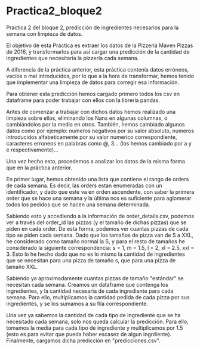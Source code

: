 # Practica2_bloque2
Practica 2 del bloque 2, predicción de ingredientes necesarios para la semana con limpieza de datos.

El objetivo de esta Práctica es extraer los datos de la Pizzería Maven Pizzas de 2016, y transformarlos para así
cargar una predicción de la cantidad de ingredientes que necesitaría la pizzería cada semana.

A diferencia de la práctica anterior, esta práctica contenía datos erróneos, vacíos o mal introducidos, por lo que a la hora de transformar, hemos tenido que implementar una limpieza de datos para corregir esa información.

Para obtener esta predicción hemos cargado primero todos los csv en dataframe para poder trabajar con ellos con la librería pandas.

Antes de comenzar a trabajar con dichos datos hemos realizado una limpieza sobre ellos, eliminando los Nans en algunas columnas, o cambiándolos por la media en otros. También, hemos cambiado algunos datos como por ejemplo: numeros negativos por su valor absoluto, numeros introducidos alfabeticamente por su valor numerico correspondiente, caracteres erroneos en palabras como @, 3... (los hemos cambiado por a y e respectivamente)...

Una vez hecho esto, procedemos a analizar los datos de la misma forma que en la práctica anterior.

En primer lugar, hemos obtenido una lista que contiene el rango de orders de cada semana. Es decir, las orders estan enumeradas con un identificador, y dado que este va en orden ascendente, con saber la primera order que se hace una semana y la última nos es suficiente para aglomerar todos los pedidos que se hacen una semana determinada.

Sabiendo esto y accediendo a la información de order_details.csv, podemos ver a través del order_id las pizzas (y el tamaño de dichas pizzas) que se piden en cada order. De esta forma, podemos ver cuantas pizzas de cada tipo se piden cada semana. Dado que los tamaños de pizza van de S a XXL, he considerado como tamaño normal la S, y para el resto de tamaños he considerado la siguiente correspondencia: s = 1, m = 1.5, l = 2, xl = 2.5, xxl = 3. Esto lo he hecho dado que no es lo mismo la cantidad de ingredientes que se necesitan para una pizza de tamaño s, que para una pizza de tamaño XXL.

Sabiendo ya aproximadamente cuantas pizzas de tamaño "estándar" se necesitan cada semana. Creamos un dataframe que contenga los ingredientes, y la cantidad necesaria de cada ingrediente para cada semana. Para ello, multiplicamos la cantidad pedida de cada pizza por sus ingredientes, y se los sumamos a su fila correspondiente.

Una vez ya sabemos la cantidad de cada tipo de ingrediente que se ha necesitado cada semana, solo nos queda calcular la predicción. Para ello, tomamos la media para cada tipo de ingrediente y multiplicamos por 1.5 (esto es para evitar que pueda haber escasez de algun ingrdiente). Finalmente, cargamos dicha predicción en "predicciones.csv".
